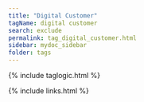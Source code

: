 ```yaml
---
title: "Digital Customer"
tagName: digital customer
search: exclude
permalink: tag_digital_customer.html
sidebar: mydoc_sidebar
folder: tags
---
```

{% include taglogic.html %}

{% include links.html %}